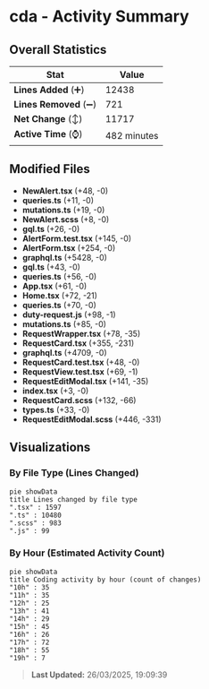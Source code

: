 # cda - Activity Summary 

## Overall Statistics

| Stat                   | Value                                                             |
| ---------------------- | ----------------------------------------------------------------- |
| **Lines Added** (➕)   | 12438                                          |
| **Lines Removed** (➖) | 721                                        |
| **Net Change** (↕)    | 11717                |
| **Active Time** (⌚)   | 482 minutes |


## Modified Files
- **NewAlert.tsx** (+48, -0)
- **queries.ts** (+11, -0)
- **mutations.ts** (+19, -0)
- **NewAlert.scss** (+8, -0)
- **gql.ts** (+26, -0)
- **AlertForm.test.tsx** (+145, -0)
- **AlertForm.tsx** (+254, -0)
- **graphql.ts** (+5428, -0)
- **gql.ts** (+43, -0)
- **queries.ts** (+56, -0)
- **App.tsx** (+61, -0)
- **Home.tsx** (+72, -21)
- **queries.ts** (+70, -0)
- **duty-request.js** (+98, -1)
- **mutations.ts** (+85, -0)
- **RequestWrapper.tsx** (+78, -35)
- **RequestCard.tsx** (+355, -231)
- **graphql.ts** (+4709, -0)
- **RequestCard.test.tsx** (+48, -0)
- **RequestView.test.tsx** (+69, -1)
- **RequestEditModal.tsx** (+141, -35)
- **index.tsx** (+3, -0)
- **RequestCard.scss** (+132, -66)
- **types.ts** (+33, -0)
- **RequestEditModal.scss** (+446, -331)

## Visualizations

### By File Type (Lines Changed)

```mermaid
pie showData
title Lines changed by file type
".tsx" : 1597
".ts" : 10480
".scss" : 983
".js" : 99
```

### By Hour (Estimated Activity Count)

```mermaid
pie showData
title Coding activity by hour (count of changes)
"10h" : 35
"11h" : 35
"12h" : 25
"13h" : 41
"14h" : 29
"15h" : 45
"16h" : 26
"17h" : 72
"18h" : 55
"19h" : 7
```


> **Last Updated:** 26/03/2025, 19:09:39